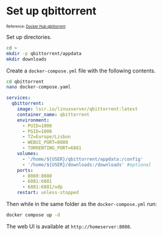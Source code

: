 # Set up qbittorrent

<sub><sup>Reference: [Docker Hub qbittorrent](https://hub.docker.com/r/linuxserver/qbittorrent)</sub></sup>

Set up directories.

```bash
cd ~
mkdir -p qbittorrent/appdata
mkdir downloads
```

Create a `docker-compose.yml` file with the following contents.

```bash
cd qbittorrent
nano docker-compose.yaml
```

```yaml
services:
  qbittorrent:
    image: lscr.io/linuxserver/qbittorrent:latest
    container_name: qbittorrent
    environment:
      - PUID=1000
      - PGID=1000
      - TZ=Europe/Lisbon
      - WEBUI_PORT=8080
      - TORRENTING_PORT=6881
    volumes:
      - '/home/${USER}/qbittorrent/appdata:/config'
      - '/home/${USER}/downloads:/downloads' #optional
    ports:
      - 8080:8080
      - 6881:6881
      - 6881:6881/udp
    restart: unless-stopped
```

Then while in the same folder as the `docker-compose.yml` run:

```bash
docker compose up -d
```

The web UI is available at `http://homeserver:8080`.